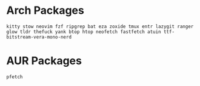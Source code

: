 # Arch Packages
```
kitty stow neovim fzf ripgrep bat eza zoxide tmux entr lazygit ranger glow tldr thefuck yank btop htop neofetch fastfetch atuin ttf-bitstream-vera-mono-nerd
```

# AUR Packages
```
pfetch
```
